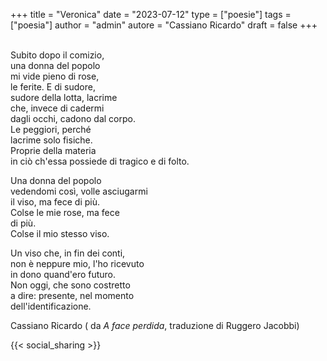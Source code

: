 +++
title = "Veronica"
date = "2023-07-12"
type = ["poesie"]
tags = ["poesia"]
author = "admin"
autore = "Cassiano Ricardo"
draft = false
+++

<!-- <img src="/images/.jpg" alt="ciao" width="100" height="300"> -->

<br> <!-- Primo spazio tra l'immagine e il testo -->
Subito dopo il comizio,  
una donna del popolo  
mi vide pieno di rose,  
le ferite. E di sudore,  
sudore della lotta, lacrime  
che, invece di cadermi  
dagli occhi, cadono dal corpo.  
Le peggiori, perché  
lacrime solo fisiche.  
Proprie della materia  
in ciò ch'essa possiede
di tragico e di folto.  


Una donna del popolo  
vedendomi così, volle asciugarmi  
il viso, ma fece di più.  
Colse le mie rose, ma fece  
di più.  
Colse il mio stesso viso.  

Un viso che, in fin dei conti,  
non è neppure mio, l'ho ricevuto  
in dono quand'ero futuro.  
Non oggi, che sono costretto  
a dire: presente, nel momento  
dell'identificazione.  


Cassiano Ricardo ( da *A face perdida*, traduzione di Ruggero Jacobbi)<br>


{{< social_sharing >}}
